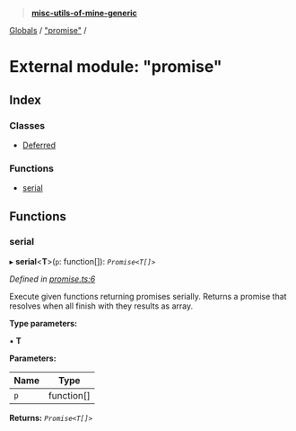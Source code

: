 > **[misc-utils-of-mine-generic](../README.md)**

[Globals](../globals.md) / ["promise"](_promise_.md) /

# External module: "promise"

## Index

### Classes

* [Deferred](../classes/_promise_.deferred.md)

### Functions

* [serial](_promise_.md#serial)

## Functions

###  serial

▸ **serial**<**T**>(`p`: function[]): *`Promise<T[]>`*

*Defined in [promise.ts:6](https://github.com/cancerberoSgx/misc-utils-of-mine/blob/b63bcad/misc-utils-of-mine-generic/src/promise.ts#L6)*

Execute given functions returning promises serially. Returns a promise that resolves when all finish with they results as array.

**Type parameters:**

▪ **T**

**Parameters:**

Name | Type |
------ | ------ |
`p` | function[] |

**Returns:** *`Promise<T[]>`*
